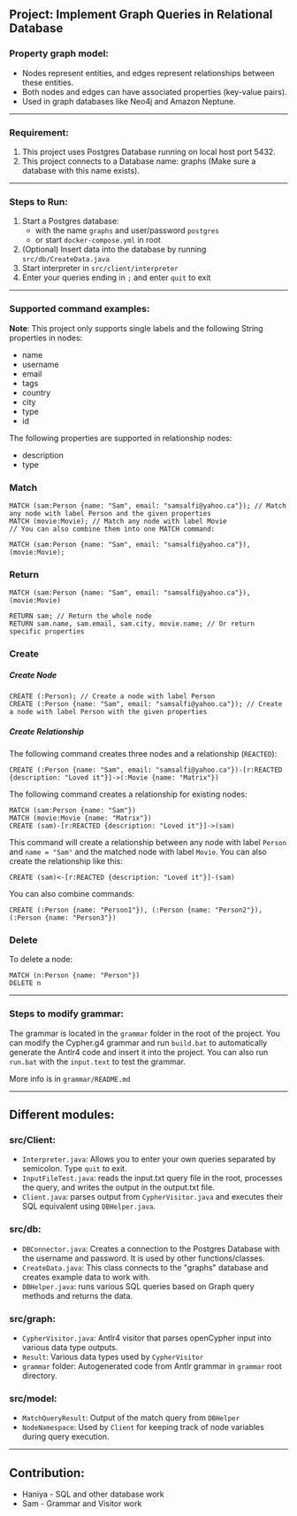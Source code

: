 ## Project: Implement Graph Queries in Relational Database

### Property graph model:

- Nodes represent entities, and edges represent relationships between these entities.
- Both nodes and edges can have associated properties (key-value pairs).
- Used in graph databases like Neo4j and Amazon Neptune.

---

### Requirement:

1. This project uses Postgres Database running on local host port 5432.
2. This project connects to a Database name: graphs (Make sure a database with this name exists).

---

### Steps to Run:

1. Start a Postgres database:
   - with the name `graphs` and user/password `postgres`
   - or start `docker-compose.yml` in root
2. (Optional) Insert data into the database by running `src/db/CreateData.java`
3. Start interpreter in `src/client/interpreter`
4. Enter your queries ending in `;` and enter `quit` to exit

---

### Supported command examples:

<b>Note</b>: This project only supports single labels and the following String properties in nodes:

- name
- username
- email
- tags
- country
- city
- type
- id

The following properties are supported in relationship nodes:

- description
- type

### Match

```cypher
MATCH (sam:Person {name: "Sam", email: "samsalfi@yahoo.ca"}); // Match any node with label Person and the given properties
MATCH (movie:Movie); // Match any node with label Movie
// You can also combine them into one MATCH command:

MATCH (sam:Person {name: "Sam", email: "samsalfi@yahoo.ca"}), (movie:Movie);
```

### Return

```cypher
MATCH (sam:Person {name: "Sam", email: "samsalfi@yahoo.ca"}), (movie:Movie)

RETURN sam; // Return the whole node
RETURN sam.name, sam.email, sam.city, movie.name; // Or return specific properties
```

### Create

##### Create Node

```cypher
CREATE (:Person); // Create a node with label Person
CREATE (:Person {name: "Sam", email: "samsalfi@yahoo.ca"}); // Create a node with label Person with the given properties
```

##### Create Relationship

The following command creates three nodes and a relationship (`REACTED`):

```cypher
CREATE (:Person {name: "Sam", email: "samsalfi@yahoo.ca"})-[r:REACTED {description: "Loved it"}]->(:Movie {name: "Matrix"})
```

The following command creates a relationship for existing nodes:

```cypher
MATCH (sam:Person {name: "Sam"})
MATCH (movie:Movie {name: "Matrix"})
CREATE (sam)-[r:REACTED {description: "Loved it"}]->(sam)
```

This command will create a relationship between any node with label `Person` and `name = "Sam"` and the matched node with label `Movie`. You can also create the relationship like this:

```cypher
CREATE (sam)<-[r:REACTED {description: "Loved it"}]-(sam)
```

You can also combine commands:

```cypher
CREATE (:Person {name: "Person1"}), (:Person {name: "Person2"}), (:Person {name: "Person3"})
```

### Delete

To delete a node:

```cypher
MATCH (n:Person {name: "Person"})
DELETE n
```

---

### Steps to modify grammar:

The grammar is located in the `grammar` folder in the root of the project. You can modify the Cypher.g4 grammar and run `build.bat` to automatically generate the Antlr4 code and insert it into the project. You can also run `run.bat` with the `input.text` to test the grammar.

More info is in `grammar/README.md`

---

## Different modules:

### src/Client:

- `Interpreter.java`: Allows you to enter your own queries separated by semicolon. Type `quit` to exit.
- `InputFileTest.java`: reads the input.txt query file in the root, processes the query, and writes the output in the output.txt file.
- `Client.java`: parses output from `CypherVisitor.java` and executes their SQL equivalent using `DBHelper.java`.

### src/db:

- `DBConnector.java`: Creates a connection to the Postgres Database with the username and password. It is used by other functions/classes.
- `CreateData.java`: This class connects to the "graphs" database and creates example data to work with.
- `DBHelper.java`: runs various SQL queries based on Graph query methods and returns the data.

### src/graph:

- `CypherVisitor.java`: Antlr4 visitor that parses openCypher input into various data type outputs.
- `Result`: Various data types used by `CypherVisitor`
- `grammar` folder: Autogenerated code from Antlr grammar in `grammar` root directory.

### src/model:

- `MatchQueryResult`: Output of the match query from `DBHelper`
- `NodeNamespace`: Used by `Client` for keeping track of node variables during query execution.

---

## Contribution:

- Haniya - SQL and other database work
- Sam - Grammar and Visitor work
